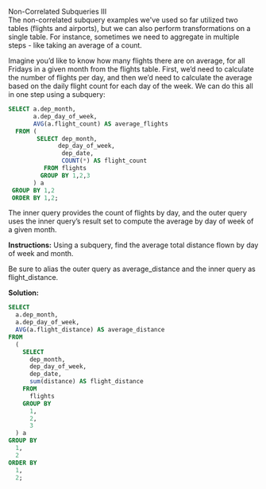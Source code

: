Non-Correlated Subqueries III<br>
The non-correlated subquery examples we've used so far utilized two tables (flights and airports), but we can also perform transformations on a single table. For instance, sometimes we need to aggregate in multiple steps - like taking an average of a count.

Imagine you’d like to know how many flights there are on average, for all Fridays in a given month from the flights table. First, we’d need to calculate the number of flights per day, and then we’d need to calculate the average based on the daily flight count for each day of the week. We can do this all in one step using a subquery:
```sql
SELECT a.dep_month,
       a.dep_day_of_week,
       AVG(a.flight_count) AS average_flights
  FROM (
        SELECT dep_month,
              dep_day_of_week,
               dep_date,
               COUNT(*) AS flight_count
          FROM flights
         GROUP BY 1,2,3
       ) a
 GROUP BY 1,2
 ORDER BY 1,2;
```
The inner query provides the count of flights by day, and the outer query uses the inner query’s result set to compute the average by day of week of a given month.

**Instructions:**
Using a subquery, find the average total distance flown by day of week and month.

Be sure to alias the outer query as average_distance and the inner query as flight_distance.

**Solution:**
```sql
SELECT 
  a.dep_month, 
  a.dep_day_of_week, 
  AVG(a.flight_distance) AS average_distance 
FROM 
  (
    SELECT 
      dep_month, 
      dep_day_of_week, 
      dep_date, 
      sum(distance) AS flight_distance 
    FROM 
      flights 
    GROUP BY 
      1, 
      2, 
      3
  ) a 
GROUP BY 
  1, 
  2 
ORDER BY 
  1, 
  2;
```
